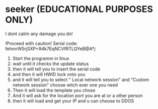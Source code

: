 # seeker (EDUCATIONAL PURPOSES ONLY)
I dont calim any damage you do!

!Proceed with caution!
Serial code: fehmrW5rjSXP=94k7EqNCVfRTLQYeB@A*j
1. Start the programm in linux
2. wait until it checks the update status
3. then it will tell you to insert the serial code
4. and then it will HWID lock onto you
5. and it will tell you to select " Local network session" and "Custom network session" choose witch ever one you need
6. Then it will load the template you chose
7. And it will ask for the location port you are at or a other person
8. then it will load and get your IP and u can choose to DDOS

